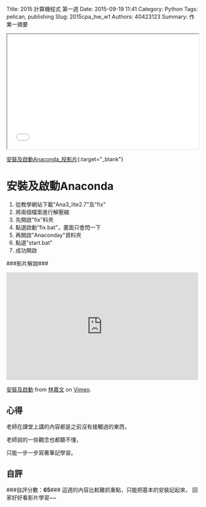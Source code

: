Title: 2015 計算機程式 第一週
Date: 2015-09-19 11:41
Category: Python
Tags: pelican, publishing
Slug: 2015cpa_hw_w1
Authors: 40423123
Summary: 作業一摘要



<iframe src="40423123_cp_w1_p.html" width="500" height="300"></iframe>

[安裝及啟動Anaconda_投影片](40423123_cp_w1_p.html){:target="_blank"}

安裝及啟動Anaconda
================
                                                                                                
                                                                                                                                
1. 從教學網站下載"Ana3_lite2.7"及"fix"
2. 將兩個檔案進行解壓縮
3. 先開啟"fix"料夾
4. 點選啟動"fix.bat"，畫面只會閃一下
5. 再開啟"Anaconday"資料夾
6. 點選"start.bat"
7. 成功開啟
                                        
                                        
###影片解說###
                                            
<iframe src="https://player.vimeo.com/video/145948723" width="500" height="281" frameborder="0" webkitallowfullscreen mozallowfullscreen allowfullscreen></iframe> <p><a href="https://vimeo.com/145948723">安裝及啟動</a> from <a href="https://vimeo.com/user45467634">林嘉文</a> on <a href="https://vimeo.com">Vimeo</a>.</p>
                                                                                
                                                                                
心得
-------
老師在課堂上講的內容都是之前沒有接觸過的東西，
            
老師說的一些觀念也都聽不懂，
            
只能一步一步寫著筆記學習。
                                                                                
                                                                                
自評
--------
###自評分數：**65**###
這週的內容比較難抓重點，只能把基本的安裝記起來，
回家好好看影片學習~~
